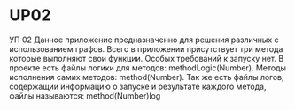 # UP02
УП 02
Данное приложение предназначенно для решения различных с использованием графов. Всего в приложении присутствует три метода которые выполняют свои функции. Особых требований к запуску нет. В проекте есть файлы логики для методов: methodLogic(Number). Методы исполнения самих методов: method(Number). Так же есть файлы логов, содержащии информацию о запуске и результате каждого метода, файлы называются: method(Number)log
